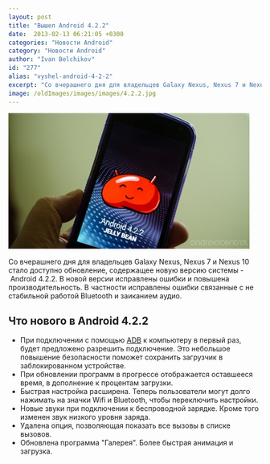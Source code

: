 ```yaml
---
layout: post
title: "Вышел Android 4.2.2"
date:  2013-02-13 06:21:05 +0300
categories: "Новости Android"
category: "Новости Android"
author: "Ivan Belchikov"
id: "277"
alias: "vyshel-android-4-2-2"
excerpt: "Со вчерашнего дня для владельцев Galaxy Nexus, Nexus 7 и Nexus 10 стало доступно обновление, содержащее новую версию системы - Android 4.2.2. В новой версии исправлены ошибки и повышена производительность. В частности исправлены ошибки связанные с не стабильной работой Bluetooth и заиканием аудио."
image: /oldImages/images/images/4.2.2.jpg
---
```

<img src="/oldImages/images/images/4.2.2.jpg" alt="Android 4.2.2" >

Со вчерашнего дня для владельцев Galaxy Nexus, Nexus 7 и Nexus 10 стало доступно обновление, содержащее новую версию системы - Android 4.2.2. В новой версии исправлены ошибки и повышена производительность. В частности исправлены ошибки связанные с не стабильной работой Bluetooth и заиканием аудио.
 

<h2>Что нового в Android 4.2.2</h2>
<ul>
<li>При подключении с помощью <a href="index.php?option=com_content&amp;view=article&amp;id=265&amp;catid=9&amp;Itemid=103">ADB</a> к компьютеру в первый раз, будет предложено разрешить подключение. Это небольшое повышение безопасности поможет сохранить загрузчик в заблокированном устройстве.</li>
<li>При обновлении программ в прогрессе отображается оставшееся время, в дополнение к процентам загрузки.</li>
<li>Быстрая настройка расширена. Теперь пользователи могут долго нажимать на значки Wifi и Bluetooth, чтобы переключить настройки.</li>
<li>Новые звуки при подключении к беспроводной зарядке. Кроме того изменен звук низкого уровня заряда.</li>
<li>Удалена опция, позволяющая показать все вызовы в списке вызовов.</li>
<li>Обновлена программа "Галерея". Более быстрая анимация и загрузка.</li>
</ul>